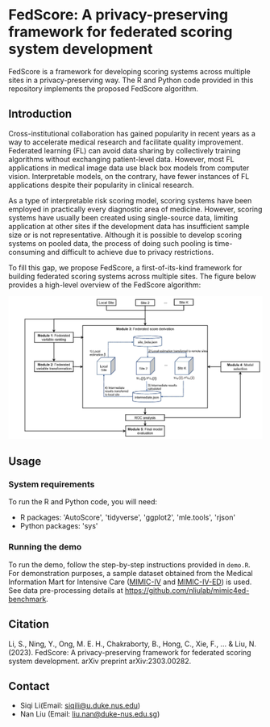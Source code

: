 # FedScore: A privacy-preserving framework for federated scoring system development

FedScore is a framework for developing scoring systems across multiple sites in a privacy-preserving way. The R and Python code provided in this repository implements the proposed FedScore algorithm.

## Introduction

Cross-institutional collaboration has gained popularity in recent years as a way to accelerate medical research and facilitate quality improvement. Federated learning (FL) can avoid data sharing by collectively training algorithms without exchanging patient-level data. However, most FL applications in medical image data use black box models from computer vision. Interpretable models, on the contrary, have fewer instances of FL applications despite their popularity in clinical research.

As a type of interpretable risk scoring model, scoring systems have been employed in practically every diagnostic area of medicine. However, scoring systems have usually been created using single-source data, limiting application at other sites if the development data has insufficient sample size or is not representative. Although it is possible to develop scoring systems on pooled data, the process of doing such pooling is time-consuming and difficult to achieve due to privacy restrictions. 

To fill this gap, we propose FedScore, a first-of-its-kind framework for building federated scoring systems across multiple sites. The figure below provides a high-level overview of the FedScore algorithm:

![Figure 1: Overview of the FedScore algorithm](figures/Figure1.jpg)

## Usage

### System requirements

To run the R and Python code, you will need:

- R packages: 'AutoScore', 'tidyverse', 'ggplot2', 'mle.tools', 'rjson'
- Python packages: 'sys'

### Running the demo

To run the demo, follow the step-by-step instructions provided in `demo.R`. For demonstration purposes, a sample dataset obtained from the Medical Information Mart for Intensive Care ([MIMIC-IV](https://physionet.org/content/mimiciv/1.0/) and [MIMIC-IV-ED](https://physionet.org/content/mimic-iv-ed/1.0/)) is used. See data pre-processing details at https://github.com/nliulab/mimic4ed-benchmark.


## Citation

Li, S., Ning, Y., Ong, M. E. H., Chakraborty, B., Hong, C., Xie, F., ... & Liu, N. (2023). FedScore: A privacy-preserving framework for federated scoring system development. arXiv preprint arXiv:2303.00282.

## Contact

- Siqi Li(Email: <siqili@u.duke.nus.edu>)
- Nan Liu (Email: <liu.nan@duke-nus.edu.sg>)
